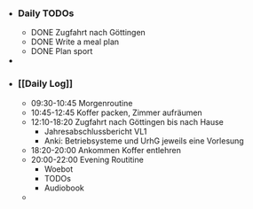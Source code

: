- ### Daily TODOs
	- DONE Zugfahrt nach Göttingen
	- DONE Write a meal plan
	- DONE Plan sport
-
- ### [[Daily Log]]
	- 09:30-10:45 Morgenroutine
	- 10:45-12:45 Koffer packen, Zimmer aufräumen
	- 12:10-18:20 Zugfahrt nach Göttingen bis nach Hause
		- Jahresabschlussbericht VL1
		- Anki: Betriebsysteme und UrhG jeweils eine Vorlesung
	- 18:20-20:00 Ankommen Koffer entlehren
	- 20:00-22:00 Evening Routitine
		- Woebot
		- TODOs
		- Audiobook
	-